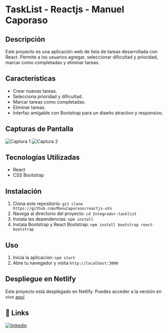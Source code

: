 
# TaskList - Reactjs - Manuel Caporaso



## Descripción
Este proyecto es una aplicación web de lista de tareas desarrollada con React. Permite a los usuarios agregar, seleccionar dificultad y prioridad, marcar como completadas y eliminar tareas.

## Características
- Crear nuevas tareas.
- Selecciona prioridad y dificultad.
- Marcar tareas como completadas.
- Eliminar tareas.
- Interfaz amigable con Bootstrap para un diseño atractivo y responsivo.

## Capturas de Pantalla
![Captura 1](https://i.postimg.cc/ZR4p0MZk/1.png)
![Captura 2](https://i.postimg.cc/k4s8SvX2/2.png)



## Tecnologías Utilizadas
- React
- CSS Bootstrap

## Instalación
1. Clona este repositorio: `git clone https://github.com/ManuCaporaso/reactjs-utn`
2. Navega al directorio del proyecto: `cd Integrador-tasklist`
3. Instala las dependencias: `npm install`
4. Instala Bootstrap y React Bootstrap: `npm install bootstrap react-bootstrap`

## Uso
1. Inicia la aplicación: `npm start`
2. Abre tu navegador y visita `http://localhost:3000`

## Despliegue en Netlify
Este proyecto está desplegado en Netlify. Puedes acceder a la versión en vivo [aquí](https://reactjs-utn-caporaso.netlify.app/)





## 🔗 Links
[![linkedin](https://img.shields.io/badge/linkedin-0A66C2?style=for-the-badge&logo=linkedin&logoColor=white)](https://www.linkedin.com/in/manu-caporaso/)



